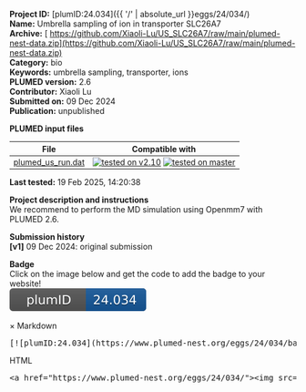 **Project ID:** [plumID:24.034]({{ '/' | absolute_url }}eggs/24/034/)  
**Name:**  Umbrella sampling of ion in transporter SLC26A7  
**Archive:** [ https://github.com/Xiaoli-Lu/US_SLC26A7/raw/main/plumed-nest-data.zip](https://github.com/Xiaoli-Lu/US_SLC26A7/raw/main/plumed-nest-data.zip)  
**Category:**  bio  
**Keywords:**  umbrella sampling, transporter, ions  
**PLUMED version:**  2.6  
**Contributor:**  Xiaoli Lu  
**Submitted on:** 09 Dec 2024  
**Publication:** unpublished  
  
**PLUMED input files**  
  
| File     | Compatible with |  
|:--------:|:--------:|  
| [plumed_us_run.dat](./data/plumed_us_run.dat.md) |  [![tested on v2.10](https://img.shields.io/badge/v2.10-passing-green.svg)](data/plumed_us_run.dat.plumed.stderr) [![tested on master](https://img.shields.io/badge/master-passing-green.svg)](data/plumed_us_run.dat.plumed_master.stderr) |  
  
**Last tested:**  19 Feb 2025, 14:20:38
  
**Project description and instructions**  
We recommend to perform the MD simulation using Openmm7 with PLUMED 2.6.

  
**Submission history**  
**[v1]** 09 Dec 2024: original submission  
  
**Badge**  
Click on the image below and get the code to add the badge to your website!  
<img src="./badge.svg" alt="plumeDnest:24.034" id="myBtn" class="badge">
<div id="myModal" class="modal">
  <div class="modal-content">
    <span class="close">&times;</span>
    Markdown<pre>[![plumID:24.034](https://www.plumed-nest.org/eggs/24/034/badge.svg)](https://www.plumed-nest.org/eggs/24/034/)</pre>
    HTML<pre>&lt;a href="https://www.plumed-nest.org/eggs/24/034/"&gt;&lt;img src="https://www.plumed-nest.org/eggs/24/034/badge.svg" alt="plumID:24.034"&gt;&lt;/a&gt;</pre>
  </div>
</div>
